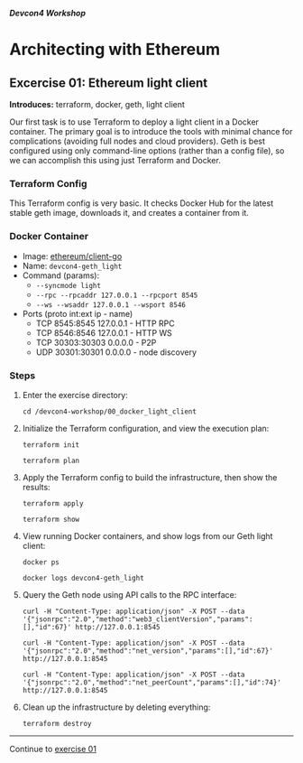 ***Devcon4 Workshop***
# Architecting with Ethereum
## Excercise 01: Ethereum light client

**Introduces:** terraform, docker, geth, light client

Our first task is to use Terraform to deploy a light client in a Docker container. The primary goal is to introduce the tools with minimal chance for complications (avoiding full nodes and cloud providers). Geth is best configured using only command-line options (rather than a config file), so we can accomplish this using just Terraform and Docker.

### Terraform Config
This Terraform config is very basic. It checks Docker Hub for the latest stable geth image, downloads it, and creates a container from it.

### Docker Container
- Image: [ethereum/client-go](https://hub.docker.com/r/ethereum/client-go/)
- Name: `devcon4-geth_light`
- Command (params):
  - `--syncmode light`
  - `--rpc --rpcaddr 127.0.0.1 --rpcport 8545`
  - `--ws --wsaddr 127.0.0.1 --wsport 8546`
- Ports (proto int:ext ip - name)
  - TCP 8545:8545 127.0.0.1 - HTTP RPC
  - TCP 8546:8546 127.0.0.1 - HTTP WS
  - TCP 30303:30303 0.0.0.0 - P2P
  - UDP 30301:30301 0.0.0.0 - node discovery

### Steps

1. Enter the exercise directory:

    `cd /devcon4-workshop/00_docker_light_client`

2. Initialize the Terraform configuration, and view the execution plan:

   `terraform init`
    
    `terraform plan`

3. Apply the Terraform config to build the infrastructure, then show the results:

    `terraform apply`
    
    `terraform show`
   
4. View running Docker containers, and show logs from our Geth light client:
 
    `docker ps`
    
    `docker logs devcon4-geth_light`

5. Query the Geth node using API calls to the RPC interface:

    `curl -H "Content-Type: application/json" -X POST --data '{"jsonrpc":"2.0","method":"web3_clientVersion","params":[],"id":67}' http://127.0.0.1:8545`
    
    `curl -H "Content-Type: application/json" -X POST --data '{"jsonrpc":"2.0","method":"net_version","params":[],"id":67}' http://127.0.0.1:8545`
    
    `curl -H "Content-Type: application/json" -X POST --data '{"jsonrpc":"2.0","method":"net_peerCount","params":[],"id":74}' http://127.0.0.1:8545`

6. Clean up the infrastructure by deleting everything:

    `terraform destroy`

---

Continue to [exercise 01](../01_light_client/README.md)
